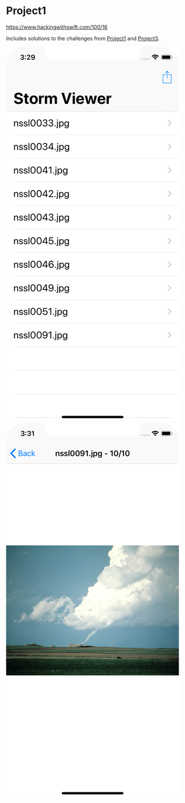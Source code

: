 # Project1

https://www.hackingwithswift.com/100/16

Includes solutions to the challenges from [Project1](https://www.hackingwithswift.com/read/1/7/wrap-up) and [Project3](https://www.hackingwithswift.com/read/3/3/wrap-up).

![screenshot1](screenshots/screen01.png)
![screenshot2](screenshots/screen02.png)
